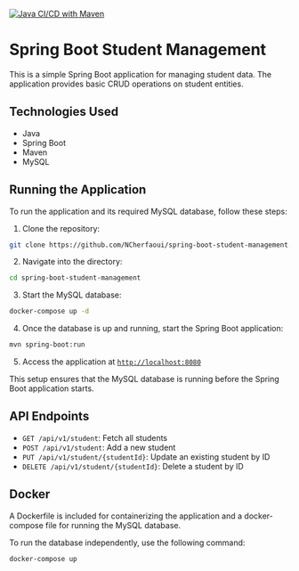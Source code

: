 [![Java CI/CD with Maven](https://github.com/NCherfaoui/spring-boot-student-management/actions/workflows/maven.yml/badge.svg)](https://github.com/NCherfaoui/spring-boot-student-management/actions/workflows/maven.yml) 
# Spring Boot Student Management

This is a simple Spring Boot application for managing student data. The application provides basic CRUD operations on student entities.

## Technologies Used

- Java
- Spring Boot
- Maven
- MySQL

## Running the Application

To run the application and its required MySQL database, follow these steps:

1. Clone the repository:
```bash
git clone https://github.com/NCherfaoui/spring-boot-student-management.git
```
2. Navigate into the directory:
```bash
cd spring-boot-student-management
```
3. Start the MySQL database: 
```bash
docker-compose up -d
```
4. Once the database is up and running, start the Spring Boot application:
````bash
mvn spring-boot:run
````
5. Access the application at [`http://localhost:8080`](http://localhost:8080)

This setup ensures that the MySQL database is running before the Spring Boot application starts.

## API Endpoints

- `GET /api/v1/student`: Fetch all students
- `POST /api/v1/student`: Add a new student
- `PUT /api/v1/student/{studentId}`: Update an existing student by ID
- `DELETE /api/v1/student/{studentId}`: Delete a student by ID

## Docker

A Dockerfile is included for containerizing the application and a docker-compose file for running the MySQL database.

To run the database independently, use the following command:

```bash
docker-compose up
```
